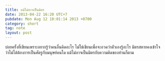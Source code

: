 ```yaml
---
title: แม้ไม่อาจเป็นมิตร
date: 2013-04-22 16:20 UTC+7
pubdate: Mon Aug 12 10:01:14 2013 +0700
category: short
tag: note
layout: post
---
```


บ่อยครั้งที่เขียนเพราะอยากรู้ว่าคนอื่นคิดอะไร ไม่ใช่เขียนเพื่อจะอวดว่าตัวเองรู้อะไร มิตรสหายคงเข้าใจว่าไม่ได้ต้องการเป็นศัตรูกับมนุษย์คนใด แม้ไม่อาจเป็นมิตรกับความคิดของท่านก็ตาม
